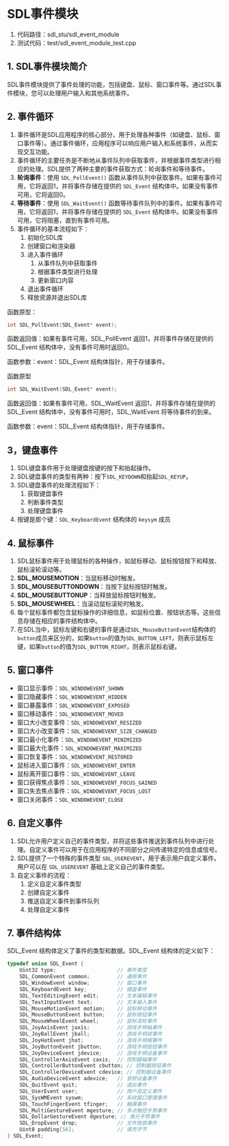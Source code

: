 ﻿# SDL事件模块

1. 代码路径：sdl_stu/sdl_event_module
2. 测试代码：test/sdl_event_module_test.cpp

## 1. SDL事件模块简介

SDL事件模块提供了事件处理的功能，包括键盘、鼠标、窗口事件等。通过SDL事件模块，您可以处理用户输入和其他系统事件。

## 2. 事件循环

1. 事件循环是SDL应用程序的核心部分，用于处理各种事件（如键盘、鼠标、窗口事件等）。通过事件循环，应用程序可以响应用户输入和系统事件，从而实现交互功能。
2. 事件循环的主要任务是不断地从事件队列中获取事件，并根据事件类型进行相应的处理。SDL提供了两种主要的事件获取方式：轮询事件和等待事件。
3. **轮询事件**：使用 `SDL_PollEvent()` 函数从事件队列中获取事件。如果有事件可用，它将返回1，并将事件存储在提供的 `SDL_Event` 结构体中。如果没有事件可用，它将返回0。
4. **等待事件**：使用 `SDL_WaitEvent()` 函数等待事件队列中的事件。如果有事件可用，它将返回1，并将事件存储在提供的 `SDL_Event` 结构体中。如果没有事件可用，它将阻塞，直到有事件可用。
5. 事件循环的基本流程如下：
    1. 初始化SDL库
    2. 创建窗口和渲染器
    3. 进入事件循环
        1. 从事件队列中获取事件
        2. 根据事件类型进行处理
        3. 更新窗口内容
    4. 退出事件循环
    5. 释放资源并退出SDL库
    
函数原型：
```CPP
int SDL_PollEvent(SDL_Event* event);
```

函数返回值：如果有事件可用，SDL_PollEvent 返回1，并将事件存储在提供的 SDL_Event 结构体中，没有事件可用时返回0。

函数参数：event：SDL_Event 结构体指针，用于存储事件。

函数原型
```CPP
int SDL_WaitEvent(SDL_Event* event);
```

函数返回值：如果有事件可用，SDL_WaitEvent 返回1，并将事件存储在提供的 SDL_Event 结构体中，没有事件可用时，SDL_WaitEvent 将等待事件的到来。

函数参数：event：SDL_Event 结构体指针，用于存储事件。

## 3，键盘事件

1. SDL键盘事件用于处理键盘按键的按下和抬起操作。
2. SDL键盘事件的类型有两种：按下`SDL_KEYDOWN`和抬起`SDL_KEYUP`。
3. SDL键盘事件的处理流程如下：
    1. 获取键盘事件
    2. 判断事件类型
    3. 处理键盘事件
4. 按键是那个键：`SDL_KeyboardEvent` 结构体的 `keysym` 成员

## 4. 鼠标事件

1. SDL鼠标事件用于处理鼠标的各种操作，如鼠标移动、鼠标按钮按下和释放、鼠标滚轮滚动等。
2. **SDL_MOUSEMOTION**：当鼠标移动时触发。
3. **SDL_MOUSEBUTTONDOWN**：当按下鼠标按钮时触发。
4. **SDL_MOUSEBUTTONUP**：当释放鼠标按钮时触发。
5. **SDL_MOUSEWHEEL**：当滚动鼠标滚轮时触发。
6. 每个鼠标事件都包含鼠标操作的详细信息，如鼠标位置、按钮状态等。这些信息存储在相应的事件结构体中。
7. 在SDL当中，鼠标左键和右键的事件是通过`SDL_MouseButtonEvent`结构体的`button`成员来区分的，如果`button`的值为`SDL_BUTTON_LEFT`，则表示鼠标左键，如果`button`的值为`SDL_BUTTON_RIGHT`，则表示鼠标右键。

## 5. 窗口事件

+ 窗口显示事件：`SDL_WINDOWEVENT_SHOWN`
+ 窗口隐藏事件：`SDL_WINDOWEVENT_HIDDEN`
+ 窗口暴露事件：`SDL_WINDOWEVENT_EXPOSED`
+ 窗口移动事件：`SDL_WINDOWEVENT_MOVED`
+ 窗口大小改变事件：`SDL_WINDOWEVENT_RESIZED`
+ 窗口大小改变事件：`SDL_WINDOWEVENT_SIZE_CHANGED`
+ 窗口最小化事件：`SDL_WINDOWEVENT_MINIMIZED`
+ 窗口最大化事件：`SDL_WINDOWEVENT_MAXIMIZED`
+ 窗口恢复事件：`SDL_WINDOWEVENT_RESTORED`
+ 鼠标进入窗口事件：`SDL_WINDOWEVENT_ENTER`
+ 鼠标离开窗口事件：`SDL_WINDOWEVENT_LEAVE`
+ 窗口获得焦点事件：`SDL_WINDOWEVENT_FOCUS_GAINED`
+ 窗口失去焦点事件：`SDL_WINDOWEVENT_FOCUS_LOST`
+ 窗口关闭事件：`SDL_WINDOWEVENT_CLOSE`

## 6. 自定义事件

1. SDL允许用户定义自己的事件类型，并将这些事件推送到事件队列中进行处理。自定义事件可以用于在应用程序的不同部分之间传递特定的信息或信号。
2. SDL提供了一个特殊的事件类型 `SDL_USEREVENT`，用于表示用户自定义事件。用户可以在 `SDL_USEREVENT` 基础上定义自己的事件类型。
3. 自定义事件的流程：
    1. 定义自定义事件类型
    2. 创建自定义事件
    3. 推送自定义事件到事件队列
    4. 处理自定义事件

## 7. 事件结构体

SDL_Event 结构体定义了事件的类型和数据。SDL_Event 结构体的定义如下：

```CPP
typedef union SDL_Event {
    Uint32 type;                    // 事件类型
    SDL_CommonEvent common;         // 通用事件
    SDL_WindowEvent window;         // 窗口事件
    SDL_KeyboardEvent key;          // 键盘事件
    SDL_TextEditingEvent edit;      // 文本编辑事件
    SDL_TextInputEvent text;        // 文本输入事件
    SDL_MouseMotionEvent motion;    // 鼠标移动事件
    SDL_MouseButtonEvent button;    // 鼠标按钮事件
    SDL_MouseWheelEvent wheel;      // 鼠标滚轮事件
    SDL_JoyAxisEvent jaxis;         // 游戏手柄轴事件
    SDL_JoyBallEvent jball;         // 游戏手柄球事件
    SDL_JoyHatEvent jhat;           // 游戏手柄帽事件
    SDL_JoyButtonEvent jbutton;     // 游戏手柄按钮事件
    SDL_JoyDeviceEvent jdevice;     // 游戏手柄设备事件
    SDL_ControllerAxisEvent caxis;  // 控制器轴事件
    SDL_ControllerButtonEvent cbutton; // 控制器按钮事件
    SDL_ControllerDeviceEvent cdevice; // 控制器设备事件
    SDL_AudioDeviceEvent adevice;   // 音频设备事件
    SDL_QuitEvent quit;             // 退出事件
    SDL_UserEvent user;             // 用户自定义事件
    SDL_SysWMEvent syswm;           // 系统窗口管理事件
    SDL_TouchFingerEvent tfinger;   // 触摸事件
    SDL_MultiGestureEvent mgesture; // 多点触控手势事件
    SDL_DollarGestureEvent dgesture; // 美元手势事件
    SDL_DropEvent drop;             // 文件拖放事件
    Uint8 padding[56];              // 填充字节
} SDL_Event;
```